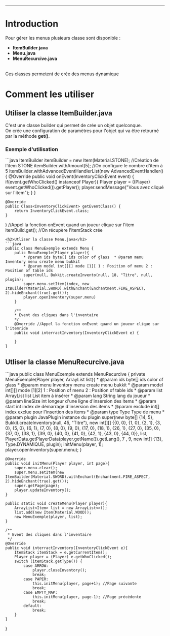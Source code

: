 <hr/>
<h1>Introduction</h1>
<p>Pour gérer les menus plusieurs classe sont disponible :
	<ul>
		<li><strong>ItemBuilder.java</strong></li>
		<li><strong>Menu.java</strong></li>
		<li><strong>MenuRecurcive.java</strong></li>
	</ul>
	<br/>
	Ces classes permetent de crée des menus dynamique
</p>
<h1>Comment les utiliser</h1>

<h2>Utiliser la classe ItemBuilder.java</h2>
<p>C'est une classe builder qui permet de crée un objet quelconque.
<br/>On crée une configuration de paramètres pour l'objet qui va être retourné par la méthode <strong>get()</strong>.
</p>
<h3>Exemple d'utilisation</h3>
```java
ItemBuilder itemBuilder = new Item(Material.STONE); //Création de l'item STONE
itemBuilder.withAmount(5); //On configure le nombre d'item à 5
itemBuilder.withAdvancedEventHandlerList(new AdvancedEventHandler<InventoryClickEvent>() {
    @Override
    public void onEvent(InventoryClickEvent event) {
        if(event.getWhoClicked() instanceof Player){
            Player player = ((Player) event.getWhoClicked()).getPlayer();
            player.sendMessage("Vous avez cliqué sur l'item");
        }
    }

    @Override
    public Class<InventoryClickEvent> getEventClass() {
        return InventoryClickEvent.class;
    }
) //Appel la fonction onEvent quand un joueur clique sur l'item
itemBuild.get(); //On récupère l'itemStack crée
```
<h2>Utliser la classe Menu.java</h2>
```java
public class MenuExemple extends Menu {
	pulic MenuExemple(Player player){
        * @param ids byte[] ids color of glass	* @param menu Inventory menu create menu bukkit
	    * @param model int[][] mode [1][ 1 : Position of menu 2 : Position of table ids
	    super(null, Bukkit.createInvento(null, 18, "Titre", null, plugin);
	    super.menu.setItem(index, new ItBuilder(Material.SWORD).withEnchant(Enchantment.FIRE_ASPECT, 2).hideEnchant(true).get());
	    player.openInventory(super.menu)	
	}
	
    /**
	* Event des cliques dans l'inventaire
	*/
	@Override //Appel la fonction onEvent quand un joueur clique sur l'itemride
	public void interractInventory(InventoryClickEvent e) {
		
    }
}
```

<h2>Utliser la classe MenuRecurcive.java</h2>
```java
public class MenuExemple extends MenuRecurcive {
	private MenuExemple(Player player, ArrayList<Item> list){
		* @param ids byte[] ids color of glass
		* @param menu Inventory menu create menu bukkit
		* @param model int[][] mode [1][2] 1 : Position of menu 2 : Position of table ids
		* @param list ArrayList<Item> list List item à insérer
		* @param lang String lang du joueur
		* @param lineSize int longeur d'une ligne d'insersion des items
		* @param start int index de démarrage d'insersion des items
		* @param exclude int[] index exclue pour l'insertion des items
		* @param type Type Type de menu
		* @param plugin JavaPlugin instance du plugin
		super(new byte[] {14, 5}, Bukkit.createInventory(null, 45, "Titre"), new int[][] {{0, 0}, {1, 0}, {2, 1}, {3, 0}, {5, 0}, {6, 1}, {7, 0}, {8, 0}, {9, 0}, {17, 0}, {18, 1}, {26, 1}, {27, 0}, {35, 0}, {37, 0}, {38, 1}, {39, 0}, {40, 0}, {41, 0}, {42, 1}, {43, 0}, {44, 0}}, list, PlayerData.getPlayerData(player.getName()).getLang(), 7 , 9,  new int[] {13}, Type.DYNAMIQUE, plugin);
		initMenu(player, 1);
		player.openInventory(super.menu);
	}

	@Override
	public void initMenu(Player player, int page){
		super.menu.clear();
		super.menu.setItem(new ItemBuilder(Material.SWORD).withEnchant(Enchantment.FIRE_ASPECT, 2).hideEnchant(true).get());
        super.getPage(page);
        player.updateInventory();
	}
	
	public static void createMenu(Player player){
		ArrayList<Item> list = new ArrayList<>();
		list.add(new Item(Material.WOOD));
		new MenuExemple(player, list);
    }

	/**
	 * Event des cliques dans l'inventaire
	 */
	@Override
	public void interractInventory(InventoryClickEvent e){
		ItemStack itemStack = e.getCurrentItem();
		Player player = (Player) e.getWhoClicked();
		switch (itemStack.getType()) {
			case ARROW:
				player.closeInventory();
				break;
			case PAPER:
				this.initMenu(player, page+1); //Page suivante
				break;
			case EMPTY_MAP:
				this.initMenu(player, page-1); //Page précédente
				break;
			default:
				break;
		}
	}

}
```
